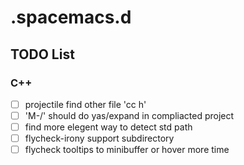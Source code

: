 # .spacemacs.d #

## TODO List ##

### C++ ###

- [ ] projectile find other file 'cc h'
- [ ] 'M-/' should do yas/expand in compliacted project
- [ ] find more elegent way to detect std path
- [ ] flycheck-irony support subdirectory
- [ ] flycheck tooltips to minibuffer or hover more time
